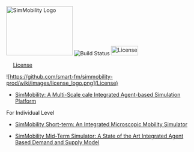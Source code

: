 <img src="https://github.com/smart-fm/simmobility-prod/wiki/images/SimMobility_logo.jpg" title="SimMobility Logo" width="177" height="131">

<img src="https://img.shields.io/jenkins/s/https/jenkins.qa.ubuntu.com/view/Precise/view/All%20Precise/job/precise-desktop-amd64_default.svg" title="Build Status">

<img src="https://github.com/smart-fm/simmobility-prod/wiki/images/license_logo.png" title="License" width="72" height="25" url="https://github.com/smart-fm/simmobility-prod/blob/master/license.txt">



&emsp; [License](https://github.com/smart-fm/simmobility-prod/blob/master/license.txt)


![https://github.com/smart-fm/simmobility-prod/wiki/images/license_logo.png](License)


* [SimMobility: A Multi-Scale cale Integrated  Agent-based Simulation Platform](https://github.com/kakalibasak/wiki-images/blob/master/SimMobility%20Paper_revised%20version.pdf)

For Individual Level
* [SimMobility Short-term: An Integrated Microscopic Mobility Simulator](https://github.com/kakalibasak/wiki-images/blob/master/2017_TRR_SimMobility%20Short-term.pdf)

* [SimMobility Mid-Term Simulator: A State of the Art Integrated Agent Based Demand and Supply Model](https://github.com/kakalibasak/wiki-images/blob/master/15-3937-%20TRB%20MT%20PAPER.pdf)
